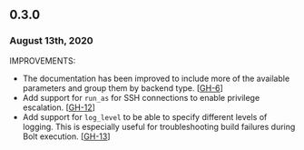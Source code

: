 ## 0.3.0
### August 13th, 2020

IMPROVEMENTS:

* The documentation has been improved to include more of the available parameters and group them by backend type. [[GH-6](https://github.com/martezr/packer-provisioner-puppet-bolt/issues/6)]
* Add support for `run_as` for SSH connections to enable privilege escalation. [[GH-12](https://github.com/martezr/packer-provisioner-puppet-bolt/issues/12)]
* Add support for `log_level` to be able to specify different levels of logging. This is especially useful for troubleshooting build failures during Bolt execution. [[GH-13](https://github.com/martezr/packer-provisioner-puppet-bolt/issues/13)]